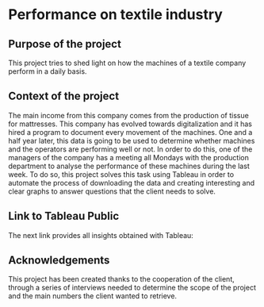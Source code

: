 # Performance on textile industry

## Purpose of the project

This project tries to shed light on how the machines of a textile company perform in a daily basis.

## Context of the project

The main income from this company comes from the production of tissue for mattresses. This company has evolved towards digitalization and it has hired a program to document every movement of the machines. One and a half year later, this data is going to be used to determine whether machines and the operators are performing well or not. In order to do this, one of the managers of the company has a meeting all Mondays with the production department to analyse the performance of these machines during the last week. To do so, this project solves this task using Tableau in order to automate the process of downloading the data and creating interesting and clear graphs to answer questions that the client needs to solve. 

## Link to Tableau Public

The next link provides all insights obtained with Tableau: [](https://public.tableau.com/app/profile/jorge8134/viz/Bobinas/Paros-TiempoxMotivo)

## Acknowledgements

This project has been created thanks to the cooperation of the client, through a series of interviews needed to determine the scope of the project and the main numbers the client wanted to retrieve.

